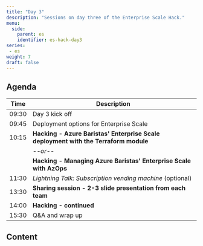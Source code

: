 ```yaml
---
title: "Day 3"
description: "Sessions on day three of the Enterprise Scale Hack."
menu:
  side:
    parent: es
    identifier: es-hack-day3
series:
 - es
weight: 7
draft: false
---
```


## Agenda

| **Time** | **Description**
|---|---|
| 09:30 | Day 3 kick off |
| 09:45 | Deployment options for Enterprise Scale |
| 10:15 | **Hacking - Azure Baristas' Enterprise Scale deployment with the Terraform module** |
| | _--or--_ |
| | **Hacking - Managing Azure Baristas' Enterprise Scale with AzOps** |
| 11:30 | _Lightning Talk: Subscription vending machine_ (optional) |
| 13:30 | **Sharing session - 2-3 slide presentation from each team** |
| 14:00 | **Hacking - continued** |
| 15:30 | Q&A and wrap up |

## Content
